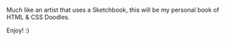 Much like an artist that uses a Sketchbook, this will be my personal book of HTML & CSS Doodles. 


Enjoy! :)